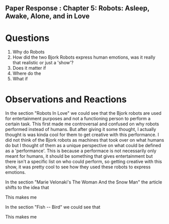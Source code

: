 ## Paper Response : Chapter 5: Robots: Asleep, Awake, Alone, and in Love

# Questions

1. Why do Robots 
2. How did the two Bjork Robots express human emotions, was it really that realistic or just a 'show'?
3. Does it matter if 
4. Where do the 
5. What if 

# Observations and Reactions

In the section "Robots In Love" we could see that the Bjork robots are used for entertainment purposes and not a functioning person to perform a certain task. This first made me controversal and confused on why robots performed instead of humans. But after giving it some thought, I actually thought is was kinda cool for them to get creative with this performance. I did not think of the Bjork robots as machines that took over on what humans do but I thought of them as a unique perspective on what could be defined as a 'performance'. This is because a performace is not necessarily only meant for humans, it should be something that gives entertainment but there isn't a specific list on who could perform, so getting creative with this show, it was pretty cool to see how they used these robots to express emotions.

In the section "Marie Velonaki's The Woman And the Snow Man" the article shifts to the idea that

This makes me



In the section "Fish -- Bird" we could see that 

This makes me

